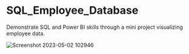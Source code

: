 # SQL_Employee_Database
Demonstrate SQL and Power BI skills through a mini project visualizing employee data. 


![Screenshot 2023-05-02 102946](https://user-images.githubusercontent.com/123119481/235740535-2206ff70-b3ec-417b-9ec8-f6e391267f6a.png)
